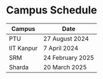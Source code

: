 # Campus Schedule  

| Campus      | Date          |
|-------------|--------------|
| PTU         | 27 August 2024 |
| IIT Kanpur  | 7 April 2024   |
| SRM         | 24 February 2025 |
| Sharda      | 20 March 2025   |

